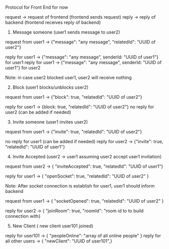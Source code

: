 
Protocol for Front End for now

request -> request of frontend (frontend sends request)
reply -> reply of backend (frontend receives reply of backend)


1) Message someone (user1 sends message to user2)

request from user1 -> {"message": "any message", "relatedId": "UUID of user2"}

reply for user1 -> {"message": "any message", senderId: "UUID of user1"} for user1
reply for user1 -> {"message": "any message", senderId: "UUID of user1"} for user2

Note: in case user2 blocked user1, user2 will receive nothing

2) Block (user1 blocks/unblocks user2)

request from user1 -> {"block": true, "relatedId": "UUID of user2"}

reply for user1  -> {block: true, "relatedId": "UUID of user2"}
no reply for user2 (can be added if needed)

3) Invite someone (user1 invites user2)

request from user1 -> {"invite": true, "relatedId": "UUID of user2"}

no reply for user1 (can be added if needed)
reply for user2 -> {"invite": true, "relatedId": "UUID of user1"}

4) Invite Accepted (user2 -> user1 assuming user2 accept user1 invitation)

request from user2 -> { "inviteAccepted": true, "relatedId": "UUID of user1"}

reply for user1 -> { "openSocket": true, "relatedId": "UUID of user2" }

Note: After socket connection is establish for user1, user1 should inform backend

request from user1 -> { "socketOpened": true, "relatedId": "UUID of user2" }

reply for user2 -> { "joinRoom": true, "roomId": "room id to to build connection with}

5) New Client ( new client user101 joined)

reply for user101 -> { "peopleOnline": "array of all online people" }
reply for all other users -> { "newClient": "UUID of user101",} 


<!-- 1) Message someone (user1 sends message to user2)

request from user1 -> {"message": "any message", recipientId: "UUID of user2"}

reply for user1 -> {"message": "any message", senderId: "UUID of user1"} for user1
reply for user1 -> {"message": "any message", senderId: "UUID of user1"} for user2

Note: in case user2 blocked user1, user2 will receive nothing

2) Block (user1 blocks/unblocks user2)

request from user1 -> {"block": "UUID of user2"}

reply for user1  -> {block: "UUID of user2"}
no reply for user2

3) Invite someone (user1 invites user2)

request from user1 -> {"invite": "UUID of user2"}

no reply for user1 (can be added if needed)
reply for user2 -> {"invite": "UUID of user1"}

4) Invite Accepted (user2 -> user1 assuming user2 accept user1 invitation)

request from user2 -> { "inviteAccepted": "UUID of user1"}

reply for user1 -> { "openSocket": "UUID of user2" }

Note: After socket connection is establish for user1, user1 should inform backend

request from user1 -> { "socketOpened": "UUID of user2" }

reply for user2 -> { "joinRoom": "room id to send in params} -->



